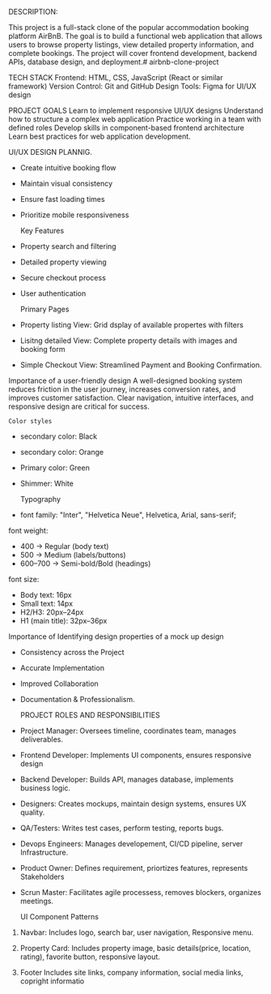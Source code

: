 DESCRIPTION:

This project is a full-stack clone of the popular accommodation booking platform AirBnB. The goal is to build a functional web application that allows users to browse property listings, view detailed property information, and complete bookings. The project will cover frontend development, backend APIs, database design, and deployment.# airbnb-clone-project

TECH STACK
Frontend: HTML, CSS, JavaScript (React or similar framework)
Version Control: Git and GitHub
Design Tools: Figma for UI/UX design

PROJECT GOALS
Learn to implement responsive UI/UX designs
Understand how to structure a complex web application
Practice working in a team with defined roles
Develop skills in component-based frontend architecture
Learn best practices for web application development.

UI/UX DESIGN PLANNIG.

- Create intuitive booking flow
- Maintain visual consistency
- Ensure fast loading times
- Prioritize mobile responsiveness

  Key Features

- Property search and filtering
- Detailed property viewing
- Secure checkout process
- User authentication

  Primary Pages

- Property listing View: Grid dsplay of available propertes with filters
- Lisitng detailed View: Complete property details with images and booking form
- Simple Checkout View: Streamlined Payment and Booking Confirmation.

Importance of a user-friendly design
A well-designed booking system reduces friction in the user journey, increases conversion rates, and improves customer satisfaction. Clear navigation, intuitive interfaces, and responsive design are critical for success.

    Color styles

- secondary color: Black
- secondary color: Orange
- Primary color: Green
- Shimmer: White

  Typography

- font family: "Inter", "Helvetica Neue", Helvetica, Arial, sans-serif;

font weight:

- 400 → Regular (body text)
- 500 → Medium (labels/buttons)
- 600–700 → Semi-bold/Bold (headings)

font size:

- Body text: 16px
- Small text: 14px
- H2/H3: 20px–24px
- H1 (main title): 32px–36px

Importance of Identifying design properties of a mock up design

- Consistency across the Project
- Accurate Implementation
- Improved Collaboration
- Documentation & Professionalism.

  PROJECT ROLES AND RESPONSIBILITIES

- Project Manager:
  Oversees timeline, coordinates team, manages deliverables.

- Frontend Developer:
  Implements UI components, ensures responsive design

- Backend Developer:
  Builds API, manages database, implements business logic.

- Designers:
  Creates mockups, maintain design systems, ensures UX quality.

- QA/Testers:
  Writes test cases, perform testing, reports bugs.

- Devops Engineers:
  Manages developement, CI/CD pipeline, server Infrastructure.

- Product Owner:
  Defines requirement, priortizes features, represents Stakeholders

- Scrun Master:
  Facilitates agile processess, removes blockers, organizes meetings.

  UI Component Patterns

1. Navbar:
   Includes logo, search bar, user navigation, Responsive menu.

2. Property Card:
   Includes property image, basic details(price, location, rating), favorite button, responsive layout.

3. Footer
   Includes site links, company information, social media links, copright informatio
